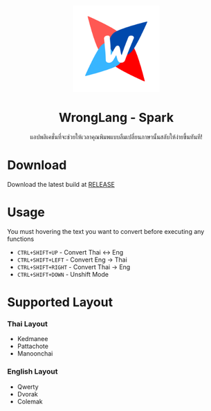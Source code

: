 <p align="center">
    <img 
    src="./assets/logo.png" 
    width="200px"
    />
    <h1 align="center">
        WrongLang - Spark
    </h1>
    <p align="center">
    แอปพลิเคชั่นที่จะช่วยให้เวลาคุณพิมพแบบลืมเปลี่ยนภาษานั้นสลับให้ง่ายขึ้นทันที!
    </p>
</p>

# Download
Download the latest build at [RELEASE](/RELEASE)

# Usage
You must hovering the text you want to convert before executing any functions

- `CTRL+SHIFT+UP` - Convert Thai <-> Eng
- `CTRL+SHIFT+LEFT` - Convert Eng -> Thai
- `CTRL+SHIFT+RIGHT` - Convert Thai -> Eng
- `CTRL+SHIFT+DOWN` - Unshift Mode

# Supported Layout

### Thai Layout
- Kedmanee
- Pattachote
- Manoonchai

### English Layout
- Qwerty
- Dvorak
- Colemak